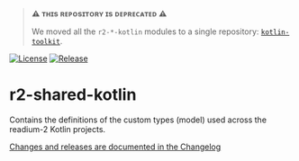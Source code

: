 > **:warning: ᴛʜɪs ʀᴇᴘᴏsɪᴛᴏʀʏ ɪs ᴅᴇᴘʀᴇᴄᴀᴛᴇᴅ :warning:**
>
> We moved all the `r2-*-kotlin` modules to a single repository: [`kotlin-toolkit`](https://github.com/readium/kotlin-toolkit).

[![License](https://img.shields.io/badge/License-BSD%203--Clause-blue.svg)](/LICENSE)
[![Release](https://jitpack.io/v/readium/r2-shared-kotlin.svg)](https://jitpack.io/#readium/r2-shared-kotlin)

# r2-shared-kotlin

Contains the definitions of the custom types (model) used across the readium-2 Kotlin projects.

[Changes and releases are documented in the Changelog](CHANGELOG.md)
